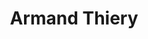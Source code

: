 ---
title: "Armand Thiery"
url: /le-puy-en-velay/armand-thiery-rue-saint-gilles/
shop: vêtements
---
